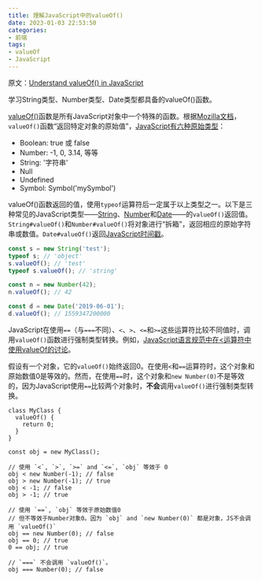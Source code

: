 ```yaml
---
title: 理解JavaScript中的valueOf()
date: 2023-01-03 22:53:50
categories:
- 前端
tags:
- valueOf
- JavaScript
---
```


原文：[Understand valueOf() in JavaScript](https://masteringjs.io/tutorials/fundamentals/valueof)

学习String类型、Number类型、Date类型都具备的valueOf()函数。

<!-- more -->

[valueOf()](https://www.w3schools.com/jsref/jsref_valueof_string.asp)函数是所有JavaScript对象中一个特殊的函数。根据[Mozilla文档](https://developer.mozilla.org/en-US/docs/Web/JavaScript/Reference/Global_Objects/Object/valueOf)，`valueOf()`函数“返回特定对象的原始值”，[JavaScript有六种原始类型](https://codeburst.io/javascript-data-types-explained-347555cd2d4d)：

* Boolean: true 或 false
* Number: -1, 0, 3.14, 等等
* String: '字符串'
* Null
* Undefined
* Symbol: Symbol('mySymbol')

valueOf()函数返回的值，使用`typeof`运算符后一定属于以上类型之一。以下是三种常见的JavaScript类型——[String](https://developer.mozilla.org/en-US/docs/Web/JavaScript/Reference/Global_Objects/String/valueOf)、[Number](https://developer.mozilla.org/en-US/docs/Web/JavaScript/Reference/Global_Objects/Number/valueOf)和[Date](https://developer.mozilla.org/en-US/docs/Web/JavaScript/Reference/Global_Objects/Date/valueOf)——的`valueOf()`返回值。`String#valueOf()`和`Number#valueOf()`将对象进行“拆箱”，返回相应的原始字符串或数值。`Date#valueOf()`返回[JavaScript时间戳](https://masteringjs.io/tutorials/fundamentals/timestamps)。

```javascript
const s = new String('test');
typeof s; // 'object'
s.valueOf(); // 'test'
typeof s.valueOf(); // 'string'

const n = new Number(42);
n.valueOf(); // 42

const d = new Date('2019-06-01');
d.valueOf(); // 1559347200000
```

JavaScript在使用`==`（与`===`不同）、`<`、`>`、`<=`和`>=`这些运算符比较不同值时，调用`valueOf()`函数进行强制类型转换。例如，[JavaScript语言规范中在<运算符中使用valueOf的讨论](https://tc39.github.io/ecma262/#sec-abstract-relational-comparison)。

假设有一个对象，它的`valueOf()`始终返回0。在使用`<`和`==`运算符时，这个对象和原始数值0是等效的。然而，在使用`==`时，这个对象和`new Number(0)`不是等效的，因为JavaScript使用`==`比较两个对象时，**不会**调用`valueOf()`进行强制类型转换。

```
class MyClass {
  valueOf() {
    return 0;
  }
}

const obj = new MyClass();

// 使用 `<`, `>`, `>=` and `<=`, `obj` 等效于 0
obj < new Number(-1); // false
obj > new Number(-1); // true
obj < -1; // false
obj > -1; // true

// 使用 `==`, `obj` 等效于原始数值0
// 但不等效于Number对象0。因为 `obj` and `new Number(0)` 都是对象，JS不会调用 `valueOf()`
obj == new Number(0); // false
obj == 0; // true
0 == obj; // true

// `===` 不会调用 `valueOf()`。
obj === Number(0); // false
```